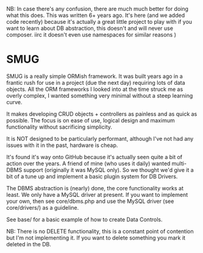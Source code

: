 NB:
In case there's any confusion, there are much much better for doing what this does. This was written 6+ years ago. It's here (and we added code recently) because it's actually a great little project to play with if you want to learn about DB abstraction, this doesn't and will never use composer. iirc it doesn't even use namespaces for similar reasons )

SMUG
====

SMUG is a really simple ORMish framework. It was built years ago in a frantic rush for use in a project (due the next
day) requiring lots of data objects. All the ORM frameworks I looked into at the time struck me as overly complex, I
wanted something very minimal without a steep learning curve.

It makes developing CRUD objects + controllers as painless and as quick as possible. The focus is on ease of use,
logical design and maximum functionality without sacrificing simplicity.

It is NOT designed to be particularly performant, although I've not had any issues with it in the past, hardware is
cheap.

It's found it's way onto GitHub because it's actually seen quite a bit of action over the years. A friend of mine (who
uses it daily) wanted multi-DBMS support (originally it was MySQL only). So we thought we'd give it a bit of a tune up
and implement a basic plugin system for DB Drivers.

The DBMS abstraction is (nearly) done, the core functionality works at least. We only have a MySQL driver at present. If
you want to implement your own, then see core/dbms.php and use the MySQL driver (see core/drivers/) as a guideline.

See base/ for a basic example of how to create Data Controls.

NB: There is no DELETE functionality, this is a constant point of contention but I'm not implementing it. If you want to
delete something you mark it deleted in the DB.
